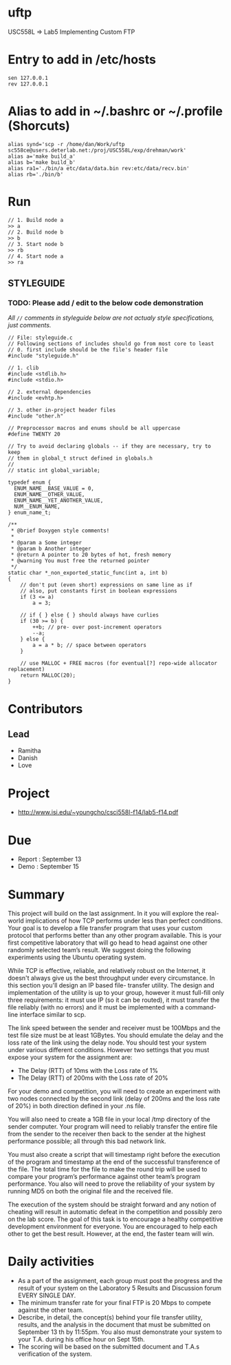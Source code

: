 uftp
====

USC558L => Lab5 Implementing Custom FTP


Entry to add in /etc/hosts
=========================
```
sen 127.0.0.1
rev 127.0.0.1
```

Alias to add in ~/.bashrc or ~/.profile (Shorcuts)
=================================================
```
alias synd='scp -r /home/dan/Work/uftp sc558ce@users.deterlab.net:/proj/USC558L/exp/drehman/work'
alias a='make build_a'
alias b='make build_b'
alias ra1='./bin/a etc/data/data.bin rev:etc/data/recv.bin'
alias rb='./bin/b'
```

Run
==
```
// 1. Build node a
>> a
// 2. Build node b
>> b
// 3. Start node b
>> rb
// 4. Start node a
>> ra
```


## STYLEGUIDE

### TODO: Please add / edit to the below code demonstration

*All `//` comments in styleguide below are not actualy style specifications, just comments.*

```
// File: styleguide.c
// Following sections of includes should go from most core to least
// 0. first include should be the file's header file
#include "styleguide.h"

// 1. clib
#include <stdlib.h>
#include <stdio.h>

// 2. external dependencies
#include <evhtp.h>

// 3. other in-project header files
#include "other.h"

// Preprocessor macros and enums should be all uppercase
#define TWENTY 20

// Try to avoid declaring globals -- if they are necessary, try to keep
// them in global_t struct defined in globals.h
//
// static int global_variable;

typedef enum {
  ENUM_NAME__BASE_VALUE = 0,
  ENUM_NAME__OTHER_VALUE,
  ENUM_NAME__YET_ANOTHER_VALUE,
  NUM__ENUM_NAME,
} enum_name_t;

/**
 * @brief Doxygen style comments!
 *
 * @param a Some integer
 * @param b Another integer
 * @return A pointer to 20 bytes of hot, fresh memory
 * @warning You must free the returned pointer
 */
static char *_non_exported_static_func(int a, int b)
{
    // don't put (even short) expressions on same line as if
    // also, put constants first in boolean expressions
    if (3 <= a)
        a = 3;

    // if { } else { } should always have curlies
    if (30 >= b) {
        ++b; // pre- over post-increment operators
        --a;
    } else {
        a = a * b; // space between operators
    }

    // use MALLOC + FREE macros (for eventual[?] repo-wide allocator replacement)
    return MALLOC(20);
}
```


Contributors
===========

Lead
----
* Ramitha
* Danish
* Love

Project
=======
* http://www.isi.edu/~youngcho/csci558l-f14/lab5-f14.pdf

Due
====
* Report : September 13
* Demo   : September 15

Summary
======
This project will build on the last assignment. In it you will explore
the real-world implications
of how TCP performs under less than perfect conditions. Your goal is to
develop a file transfer
program that uses your custom protocol that performs better than any
other program available.
This is your first competitive laboratory that will go head to head
against one other randomly
selected team’s result. We suggest doing the following experiments using
the Ubuntu operating
system.

While TCP is effective, reliable, and relatively robust on the Internet,
it doesn't always give us
the best throughput under every circumstance. In this section you'll
design an IP based file-
transfer utility. The design and implementation of the utility is up to
your group, however it must
full-fill only three requirements: it must use IP (so it can be routed),
it must transfer the file
reliably (with no errors) and it must be implemented with a command-line
interface similar to
scp.

The link speed between the sender and receiver must be 100Mbps and the
test file size must be at
least 1GBytes. You should emulate the delay and the loss rate of the
link using the delay node.
You should test your system under various different conditions. However
two settings that you
must expose your system for the assignment are:

* The Delay (RTT) of 10ms with the Loss rate of 1%
* The Delay (RTT) of 200ms with the Loss rate of 20%

For your demo and competition, you will need to create an experiment
with two nodes connected
by the second link (delay of 200ms and the loss rate of 20%) in both
direction defined in your .ns
file.

You will also need to create a 1GB file in your local /tmp directory of
the sender computer.
Your program will need to reliably transfer the entire file from the
sender to the receiver then
back to the sender at the highest performance possible; all through this
bad network link.

You must also create a script that will timestamp right before the
execution of the program and
timestamp at the end of the successful transference of the file. The
total time for the file to make
the round trip will be used to compare your program’s performance
against other team’s program
performance. You also will need to prove the reliability of your system
by running MD5 on both
the original file and the received file.

The execution of the system should be straight forward and any notion of
cheating will result in
automatic defeat in the competition and possibly zero on the lab score.
The goal of this task is to
encourage a healthy competitive development environment for everyone.
You are encouraged to
help each other to get the best result. However, at the end, the faster
team will win.


Daily activities
================

* As a part of the assignment, each group must post the progress and
the result of your system
on the Laboratory 5 Results and Discussion forum EVERY SINGLE DAY.
* The minimum transfer rate for your final FTP is 20 Mbps to compete
against the other team.
* Describe, in detail, the concept(s) behind your file transfer
utility, results, and the analysis in
the document that must be submitted on September 13 th by 11:55pm. You
also must
demonstrate your system to your T.A. during his office hour on Sept
15th.
* The scoring will be based on the submitted document and T.A.s
verification of the system.
